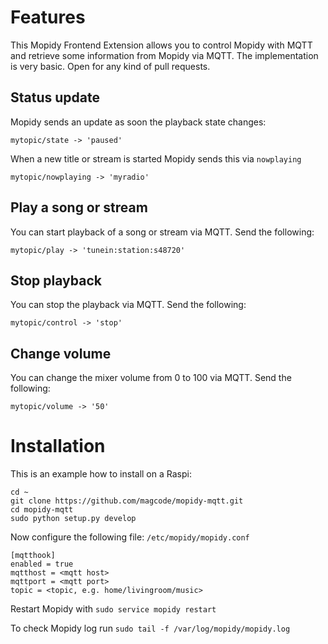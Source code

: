 # Features

This Mopidy Frontend Extension allows you to control Mopidy with MQTT and retrieve some information from Mopidy via MQTT.
The implementation is very basic. Open for any kind of pull requests.

## Status update

Mopidy sends an update as soon the playback state changes:

`mytopic/state -> 'paused'`

When a new title or stream is started Mopidy sends this via `nowplaying`

`mytopic/nowplaying -> 'myradio'`

## Play a song or stream
You can start playback of a song or stream via MQTT. Send the following:

`mytopic/play -> 'tunein:station:s48720'`

## Stop playback
You can stop the playback via MQTT. Send the following:

`mytopic/control -> 'stop'`

## Change volume
You can change the mixer volume from 0 to 100 via MQTT. Send the following:

`mytopic/volume -> '50'`

# Installation

This is an example how to install on a Raspi:

```
cd ~
git clone https://github.com/magcode/mopidy-mqtt.git
cd mopidy-mqtt
sudo python setup.py develop
```

Now configure the following file: `/etc/mopidy/mopidy.conf`

```
[mqtthook]
enabled = true
mqtthost = <mqtt host>
mqttport = <mqtt port>
topic = <topic, e.g. home/livingroom/music>
```

Restart Mopidy with `sudo service mopidy restart`

To check Mopidy log run `sudo tail -f /var/log/mopidy/mopidy.log`
